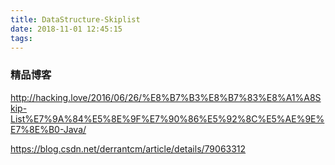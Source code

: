 ```yaml
---
title: DataStructure-Skiplist
date: 2018-11-01 12:45:15
tags:
---
```


### 精品博客
http://hacking.love/2016/06/26/%E8%B7%B3%E8%B7%83%E8%A1%A8Skip-List%E7%9A%84%E5%8E%9F%E7%90%86%E5%92%8C%E5%AE%9E%E7%8E%B0-Java/

https://blog.csdn.net/derrantcm/article/details/79063312
